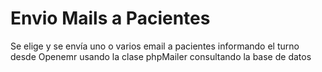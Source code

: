 # Envio Mails a Pacientes
Se elige y se envía uno o varios email a pacientes informando el turno
desde Openemr usando la clase phpMailer consultando la base de datos

